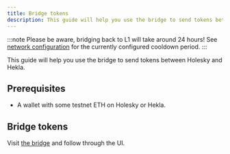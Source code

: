 ```yaml
---
title: Bridge tokens
description: This guide will help you use the bridge to send tokens between Holesky and Hekla.
---
```


:::note
Please be aware, bridging back to L1 will take around 24 hours! See [network configuration](/network-reference/network-configuration) for the currently configured cooldown period.
:::

This guide will help you use the bridge to send tokens between Holesky and Hekla.

## Prerequisites

- A wallet with some testnet ETH on Holesky or Hekla.

## Bridge tokens

Visit [the bridge](https://bridge.hekla.taiko.xyz) and follow through the UI.
